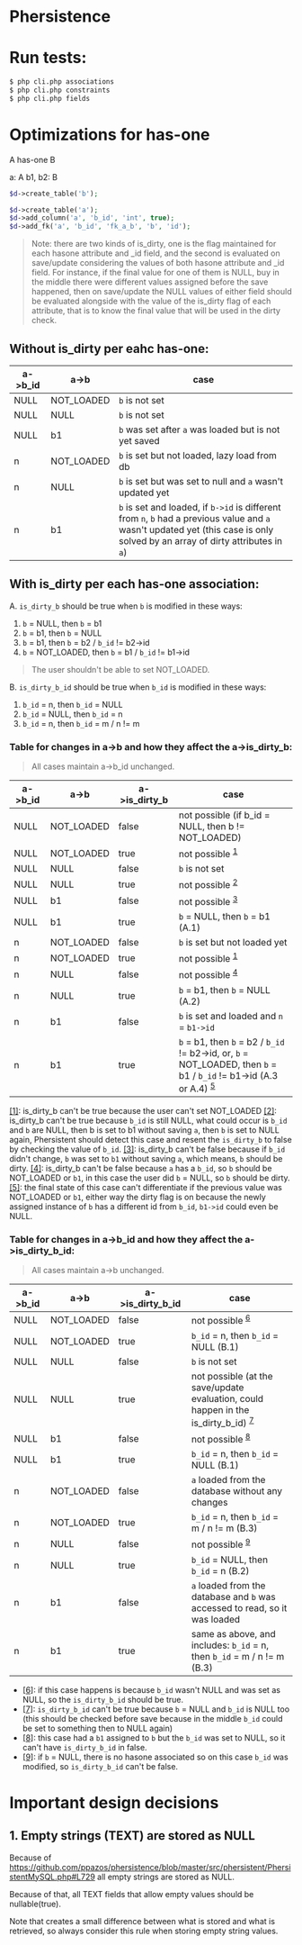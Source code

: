 Phersistence
============

# Run tests:

```sh
$ php cli.php associations
$ php cli.php constraints
$ php cli.php fields
```

# Optimizations for has-one

A has-one B

a: A
b1, b2: B

```php
$d->create_table('b');

$d->create_table('a');
$d->add_column('a', 'b_id', 'int', true);
$d->add_fk('a', 'b_id', 'fk_a_b', 'b', 'id');
```

> Note: there are two kinds of is_dirty, one is the flag maintained for each hasone attribute and _id field, and the second is evaluated on save/update considering the values of both hasone attribute and _id field. For instance, if the final value for one of them is NULL, buy in the middle there were different values assigned before the save happened, then on save/update the NULL values of either field should be evaluated alongside with the value of the is_dirty flag of each attribute, that is to know the final value that will be used in the dirty check.

## Without is_dirty per eahc has-one:

a->b_id | a->b        | case
--------|-------------|--------------
NULL    | NOT_LOADED  | `b` is not set
NULL    | NULL        | `b` is not set
NULL    | b1          | `b` was set after `a` was loaded but is not yet saved
n       | NOT_LOADED  | `b` is set but not loaded, lazy load from db
n       | NULL        | `b` is set but was set to null and `a` wasn't updated yet
n       | b1          | `b` is set and loaded, if `b->id` is different from `n`, `b` had a previous value and `a` wasn't updated yet (this case is only solved by an array of dirty attributes in `a`)


## With is_dirty per each has-one association:

A. `is_dirty_b` should be true when `b` is modified in these ways:

1. `b` = NULL, then `b` = b1
2. `b` = b1, then `b` = NULL
3. `b` = b1, then `b` = b2 / `b_id` != b2->id
4. `b` = NOT_LOADED, then `b` = b1 / `b_id` != b1->id

> The user shouldn't be able to set NOT_LOADED.

B. `is_dirty_b_id` should be true when `b_id` is modified in these ways:

1. `b_id` = n, then `b_id` = NULL
2. `b_id` = NULL, then `b_id` = n
3. `b_id` = n, then `b_id` = m / n != m


### Table for changes in a->b and how they affect the a->is_dirty_b:

> All cases maintain a->b_id unchanged.

a->b_id | a->b        | a->is_dirty_b | case
--------|-------------|---------------|------
NULL    | NOT_LOADED  | false         | not possible (if b_id = NULL, then b != NOT_LOADED)
NULL    | NOT_LOADED  | true          | not possible <sup>[1](#1)</sup>
NULL    | NULL        | false         | `b` is not set
NULL    | NULL        | true          | not possible <sup>[2](#2)</sup>
NULL    | b1          | false         | not possible <sup>[3](#3)</sup>
NULL    | b1          | true          | `b` = NULL, then `b` = b1 (A.1)
n       | NOT_LOADED  | false         | `b` is set but not loaded yet
n       | NOT_LOADED  | true          | not possible <sup>[1](#1)</sup>
n       | NULL        | false         | not possible <sup>[4](#4)</sup>
n       | NULL        | true          | `b` = b1, then `b` = NULL (A.2)
n       | b1          | false         | `b` is set and loaded and `n` = `b1->id`
n       | b1          | true          | `b` = b1, then `b` = b2 / `b_id` != b2->id, or, `b` = NOT_LOADED, then `b` = b1 / `b_id` != b1->id (A.3 or A.4) <sup>[5](#5)</sup>

<a href="#1">[1]</a>: is_dirty_b can't be true because the user can't set NOT_LOADED
<a href="#2">[2]</a>: is_dirty_b can't be true because `b_id` is still NULL, what could occur is `b_id` and `b` are NULL, then b is set to b1 without saving `a`, then `b` is set to NULL again, Phersistent should detect this case and resent the `is_dirty_b` to false by checking the value of `b_id`.
<a href="#3">[3]</a>: is_dirty_b can't be false because if `b_id` didn't change, `b` was set to `b1` without saving `a`, which means, `b` should be dirty.
<a href="#4">[4]</a>: is_dirty_b can't be false because `a` has a `b_id`, so `b` should be NOT_LOADED or `b1`, in this case the user did `b` = NULL, so `b` should be dirty.
<a href="#5">[5]</a>: the final state of this case can't differentiate if the previous value was NOT_LOADED or `b1`, either way the dirty flag is on because the newly assigned instance of `b` has a different id from `b_id`, `b1->id` could even be NULL.

### Table for changes in a->b_id and how they affect the a->is_dirty_b_id:

> All cases maintain a->b unchanged.

a->b_id | a->b        | a->is_dirty_b_id | case
--------|-------------|------------------|------
NULL    | NOT_LOADED  | false            | not possible <sup>[6](#6)</sup>
NULL    | NOT_LOADED  | true             | `b_id` = n, then `b_id` = NULL (B.1)
NULL    | NULL        | false            | `b` is not set
NULL    | NULL        | true             | not possible (at the save/update evaluation, could happen in the is_dirty_b_id) <sup>[7](#7)</sup>
NULL    | b1          | false            | not possible <sup>[8](#8)</sup>
NULL    | b1          | true             | `b_id` = n, then `b_id` = NULL (B.1)
n       | NOT_LOADED  | false            | `a` loaded from the database without any changes
n       | NOT_LOADED  | true             | `b_id` = n, then `b_id` = m / n != m (B.3)
n       | NULL        | false            | not possible <sup>[9](#9)</sup>
n       | NULL        | true             | `b_id` = NULL, then `b_id` = n (B.2)
n       | b1          | false            | `a` loaded from the database and `b` was accessed to read, so it was loaded
n       | b1          | true             | same as above, and includes: `b_id` = n, then `b_id` = m / n != m (B.3)

+ <a href="#6">[6]</a>: if this case happens is because `b_id` wasn't NULL and was set as NULL, so the `is_dirty_b_id` should be true.
+ <a href="#7">[7]</a>: `is_dirty_b_id` can't be true because `b` = NULL and `b_id` is NULL too (this should be checked before save because in the middle `b_id` could be set to something then to NULL again)
+ <a href="#8">[8]</a>: this case had a `b1` assigned to `b` but the `b_id` was set to NULL, so it can't have `is_dirty_b_id` in false.
+ <a href="#9">[9]</a>: if `b` = NULL, there is no hasone associated so on this case `b_id` was modified, so `is_dirty_b_id` can't be false.


# Important design decisions

## 1. Empty strings (TEXT) are stored as NULL

Because of https://github.com/ppazos/phersistence/blob/master/src/phersistent/PhersistentMySQL.php#L729 all empty strings are stored as NULL.

Because of that, all TEXT fields that allow empty values should be nullable(true).

Note that creates a small difference between what is stored and what is retrieved, so always consider this rule when storing empty string values.

